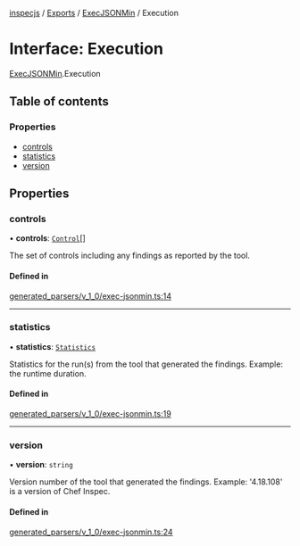 [inspecjs](../README.md) / [Exports](../modules.md) / [ExecJSONMin](../modules/ExecJSONMin.md) / Execution

# Interface: Execution

[ExecJSONMin](../modules/ExecJSONMin.md).Execution

## Table of contents

### Properties

- [controls](ExecJSONMin.Execution.md#controls)
- [statistics](ExecJSONMin.Execution.md#statistics)
- [version](ExecJSONMin.Execution.md#version)

## Properties

### controls

• **controls**: [`Control`](ExecJSONMin.Control.md)[]

The set of controls including any findings as reported by the tool.

#### Defined in

[generated_parsers/v_1_0/exec-jsonmin.ts:14](https://github.com/mitre/heimdall2/blob/23640835/libs/inspecjs/src/generated_parsers/v_1_0/exec-jsonmin.ts#L14)

___

### statistics

• **statistics**: [`Statistics`](ExecJSONMin.Statistics.md)

Statistics for the run(s) from the tool that generated the findings.  Example: the
runtime duration.

#### Defined in

[generated_parsers/v_1_0/exec-jsonmin.ts:19](https://github.com/mitre/heimdall2/blob/23640835/libs/inspecjs/src/generated_parsers/v_1_0/exec-jsonmin.ts#L19)

___

### version

• **version**: `string`

Version number of the tool that generated the findings.  Example: '4.18.108' is a version
of Chef Inspec.

#### Defined in

[generated_parsers/v_1_0/exec-jsonmin.ts:24](https://github.com/mitre/heimdall2/blob/23640835/libs/inspecjs/src/generated_parsers/v_1_0/exec-jsonmin.ts#L24)
